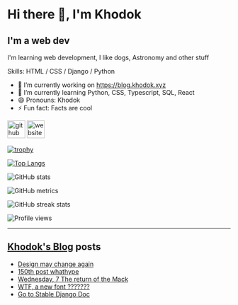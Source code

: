 # Hi there 👋, I'm Khodok

## I'm a web dev

I'm learning web development, I like dogs, Astronomy and other stuff

Skills: HTML / CSS / Django / Python

- 🔭 I’m currently working on https://blog.khodok.xyz
- 🌱 I’m currently learning Python, CSS, Typescript, SQL, React
- 😄 Pronouns: Khodok
- ⚡ Fun fact: Facts are cool

[<img src='https://cdn.jsdelivr.net/npm/simple-icons@3.0.1/icons/github.svg' alt='github' height='40'>](https://github.com/Khoding)
[<img src='https://cdn.jsdelivr.net/npm/simple-icons@3.0.1/icons/icloud.svg' alt='website' height='40'>](https://khodok.xyz)

[![trophy](https://github-profile-trophy.vercel.app/?username=Khoding)](https://github.com/ryo-ma/github-profile-trophy)

[![Top Langs](https://github-readme-stats.vercel.app/api/top-langs/?username=Khoding)](https://github.com/anuraghazra/github-readme-stats)

![GitHub stats](https://github-readme-stats.vercel.app/api?username=Khoding&show_icons=true)  

![GitHub metrics](https://metrics.lecoq.io/Khoding)  

![GitHub streak stats](https://github-readme-streak-stats.herokuapp.com/?user=Khoding)  

![Profile views](https://gpvc.arturio.dev/Khoding)  

---

## [Khodok's Blog] posts

<!-- BLOG-POST-LIST:START -->
- [Design may change again](https://blog.khodok.xyz/post/design-may-change-again/)
- [150th post whathype](https://blog.khodok.xyz/post/150th-post-whathype/)
- [Wednesday, 7 The return of the Mack](https://blog.khodok.xyz/post/wednesday-7-the-return-of-the-mack/)
- [WTF, a new font ???????](https://blog.khodok.xyz/post/wtf-a-new-font/)
- [Go to Stable Django Doc](https://blog.khodok.xyz/post/go-to-stable-django-doc/)
<!-- BLOG-POST-LIST:END -->

[khodok's blog]: https://khoding.github.io/Khodirect/khoBlog "Khodok's Blog"
